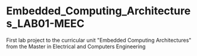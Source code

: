 # Embedded_Computing_Architectures_LAB01-MEEC
First lab project to the curricular unit "Embedded Computing Architectures" from the Master in Electrical and Computers Engineering
